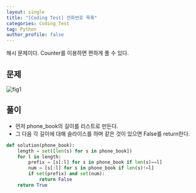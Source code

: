 ```yaml
---
layout: single
title: "[Coding Test] 전화번호 목록"
categories: Coding_Test
tag: Python
author_profile: false
---
```


해시 문제이다. Counter를 이용하면 편하게 풀 수 있다.

## 문제 
![fig1]({{site.url}}/images/2023-03-23-ct15/문제설명.png)

## 풀이
* 먼저 phone_book의 길이를 리스트로 만든다.
* 그 다음 각 길이에 대해 슬라이스를 하며 같은 것이 있으면 False를 return한다.

```python
def solution(phone_book):
    length = set([len(s) for s in phone_book])
    for l in length:
        prefix = [s[:l] for s in phone_book if len(s)==l]
        num = [s[:l] for s in phone_book if len(s)!=l]
        if set(prefix) and set(num):
            return False
    return True
```


